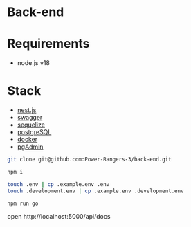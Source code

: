 # Back-end

# Requirements
- node.js v18

# Stack
- [nest.js](https://docs.nestjs.com/)
- [swagger](https://swagger.io/docs/)
- [sequelize](https://sequelize.org/docs/v6/)
- [postgreSQL](https://www.postgresql.org/docs/)
- [docker](https://docs.docker.com/)
- [pgAdmin](https://www.pgadmin.org/)



```bash
git clone git@github.com:Power-Rangers-3/back-end.git

npm i

touch .env | cp .example.env .env
touch .development.env | cp .example.env .development.env

npm run go
```

open http://localhost:5000/api/docs